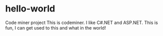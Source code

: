 # hello-world
Code miner project
This is codeminer. I like C#.NET and ASP.NET. This is fun, I can get used to this and what in the world!
